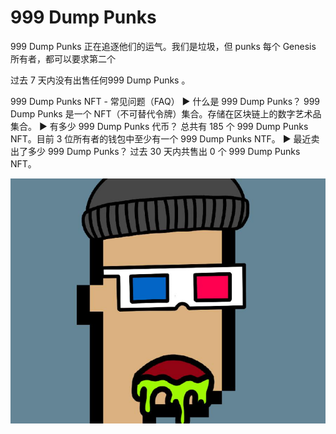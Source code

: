 # 999 Dump Punks

999 Dump Punks 正在追逐他们的运气。我们是垃圾，但 punks 每个 Genesis 所有者，都可以要求第二个

过去 7 天内没有出售任何999 Dump Punks 。

999 Dump Punks NFT - 常见问题（FAQ）
▶ 什么是 999 Dump Punks？
999 Dump Punks 是一个 NFT（不可替代令牌）集合。存储在区块链上的数字艺术品集合。
▶ 有多少 999 Dump Punks 代币？
总共有 185 个 999 Dump Punks NFT。目前 3 位所有者的钱包中至少有一个 999 Dump Punks NTF。
▶ 最近卖出了多少 999 Dump Punks？
过去 30 天内共售出 0 个 999 Dump Punks NFT。

![NFT](微信截图_20220826192311.png)




